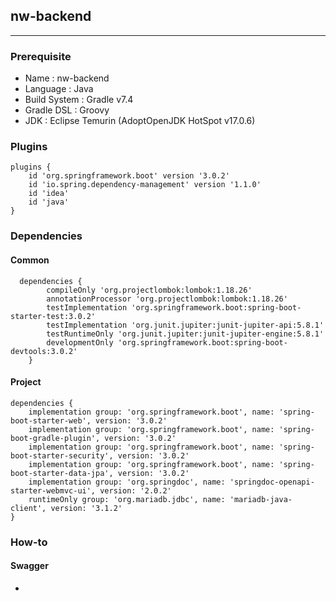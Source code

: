 ## nw-backend

---

### Prerequisite
- Name : nw-backend
- Language : Java
- Build System : Gradle v7.4
- Gradle DSL : Groovy
- JDK : Eclipse Temurin (AdoptOpenJDK HotSpot v17.0.6)

### Plugins
```
plugins {
    id 'org.springframework.boot' version '3.0.2'
    id 'io.spring.dependency-management' version '1.1.0'
    id 'idea'
    id 'java'
}
```

### Dependencies
#### Common
```
  dependencies {
        compileOnly 'org.projectlombok:lombok:1.18.26'
        annotationProcessor 'org.projectlombok:lombok:1.18.26'
        testImplementation 'org.springframework.boot:spring-boot-starter-test:3.0.2'
        testImplementation 'org.junit.jupiter:junit-jupiter-api:5.8.1'
        testRuntimeOnly 'org.junit.jupiter:junit-jupiter-engine:5.8.1'
        developmentOnly 'org.springframework.boot:spring-boot-devtools:3.0.2'
    }
```
#### Project
```
dependencies {
    implementation group: 'org.springframework.boot', name: 'spring-boot-starter-web', version: '3.0.2'
    implementation group: 'org.springframework.boot', name: 'spring-boot-gradle-plugin', version: '3.0.2'
    implementation group: 'org.springframework.boot', name: 'spring-boot-starter-security', version: '3.0.2'
    implementation group: 'org.springframework.boot', name: 'spring-boot-starter-data-jpa', version: '3.0.2'
    implementation group: 'org.springdoc', name: 'springdoc-openapi-starter-webmvc-ui', version: '2.0.2'
    runtimeOnly group: 'org.mariadb.jdbc', name: 'mariadb-java-client', version: '3.1.2'
}
```

### How-to
#### Swagger
 - 


